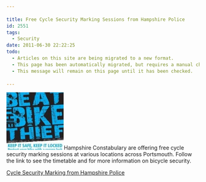 ```yaml
---

title: Free Cycle Security Marking Sessions from Hampshire Police
id: 2551
tags:
  - Security
date: 2011-06-30 22:22:25
todo:
  - Articles on this site are being migrated to a new format.
  - This page has been automatically migrated, but requires a manual check-&-tune to ensure the format and links all work as expected.
  - This message will remain on this page until it has been checked.

---
```


[![Bike Theft Poster](/public/assets/BikeTheftPoster-150x150.jpg "Bike Theft Poster")](/assets/BikeTheftPoster.jpg)Hampshire Constabulary are offering free cycle security marking sessions at various locations across Portsmouth. Follow the link to see the timetable and for more information on bicycle security.

[Cycle Security Marking from Hampshire Police](http://www.hampshire.police.uk/Internet/localpolicing/portsmouth/Portsmouth+Cycle+Security+Marking.htm "Free cycle security marking sessions from Hampshire Police")